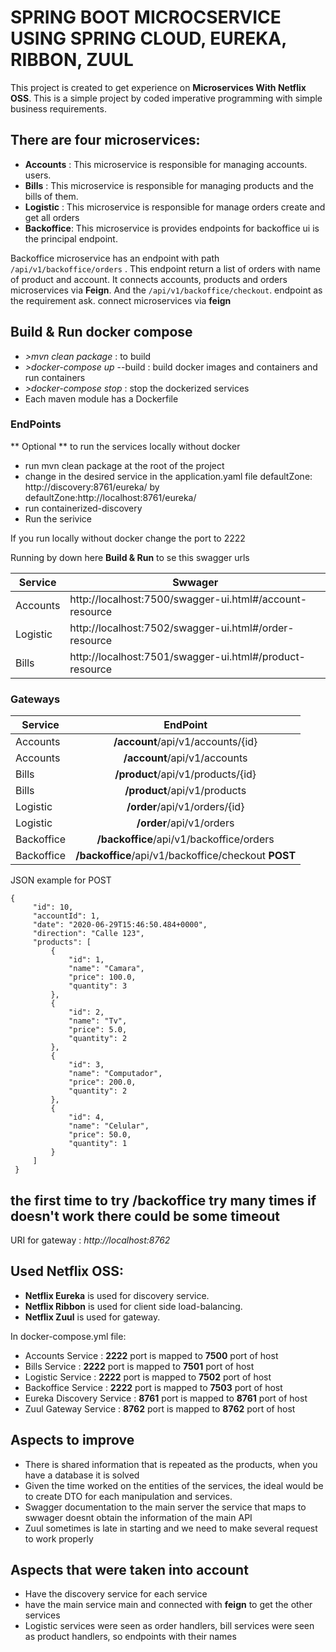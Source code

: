 # SPRING BOOT MICROCSERVICE USING SPRING CLOUD, EUREKA, RIBBON, ZUUL

This project is created to get experience on **Microservices With Netflix OSS**. This is a simple project by coded imperative programming with simple business requirements.

## There are four microservices:

- **Accounts** : This microservice is responsible for managing accounts. users.
- **Bills** : This microservice is responsible for managing products and the bills of them.
- **Logistic** : This microservice is responsible for manage orders create and get all orders
- **Backoffice**: This microservice is provides endpoints for backoffice ui is the principal endpoint.

Backoffice microservice has an endpoint with path ``` /api/v1/backoffice/orders ``` . This endpoint return a list of orders with name of product and account. It connects accounts, products and orders 
microservices via **Feign**.
And the ``` /api/v1/backoffice/checkout ```. endpoint as the requirement ask. connect microservices via **feign** 

## Build & Run docker compose

- *>mvn clean package* : to build
- *>docker-compose up* --build : build docker images and containers and run containers
- *>docker-compose stop* : stop the dockerized services
- Each maven module has a Dockerfile

### EndPoints ###

** Optional **
to run the services locally without docker
* run mvn clean package at the root of the project
* change in the desired service in the application.yaml file defaultZone: http://discovery:8761/eureka/ by defaultZone:http://localhost:8761/eureka/
* run containerized-discovery
* Run the serivice 

If you run locally without docker change the port to 2222

Running by down here **Build & Run** to se this swagger urls

| Service       | Swwager                     | 
| ------------- | ----------------------------- | 
| Accounts      |   http://localhost:7500/swagger-ui.html#/account-resource      | 
| Logistic      |   http://localhost:7502/swagger-ui.html#/order-resource           | 
| Bills      |   http://localhost:7501/swagger-ui.html#/product-resource      |   


### Gateways ###

| Service       | EndPoint                                  |
| ------------- | :---------------------------------------: |
| Accounts      | **/account**/api/v1/accounts/{id}         | 
| Accounts      | **/account**/api/v1/accounts              |
| Bills      | **/product**/api/v1/products/{id}         |
| Bills      | **/product**/api/v1/products              |
| Logistic        | **/order**/api/v1/orders/{id}             |
| Logistic        | **/order**/api/v1/orders                  |
| Backoffice    | **/backoffice**/api/v1/backoffice/orders  |
| Backoffice    | **/backoffice**/api/v1/backoffice/checkout **POST**  |

JSON example for POST

```
{
     "id": 10,
     "accountId": 1,
     "date": "2020-06-29T15:46:50.484+0000",
     "direction": "Calle 123",
     "products": [
         {
             "id": 1,
             "name": "Camara",
             "price": 100.0,
             "quantity": 3
         },
         {
             "id": 2,
             "name": "Tv",
             "price": 5.0,
             "quantity": 2
         },
         {
             "id": 3,
             "name": "Computador",
             "price": 200.0,
             "quantity": 2
         },
         {
             "id": 4,
             "name": "Celular",
             "price": 50.0,
             "quantity": 1
         }
     ]
 } 
``` 
## the first time to try /backoffice try many times if doesn't work there could be some timeout
URI for gateway : *http://localhost:8762*


## Used Netflix OSS:

- **Netflix Eureka** is used for discovery service.
- **Netflix Ribbon** is used for client side load-balancing.
- **Netflix Zuul** is used for gateway.

In docker-compose.yml file:

- Accounts Service : **__2222__** port is mapped to **__7500__** port of host
- Bills Service : **__2222__** port is mapped to **__7501__** port of host
- Logistic Service : **__2222__** port is mapped to **__7502__** port of host
- Backoffice Service : **__2222__** port is mapped to **__7503__** port of host
- Eureka Discovery Service : **__8761__** port is mapped to **__8761__** port of host
- Zuul Gateway Service : **__8762__** port is mapped to **__8762__** port of host

## Aspects to improve
* There is shared information that is repeated as the products, when you have a database it is solved
* Given the time worked on the entities of the services, the ideal would be to create DTO for each manipulation and services.
* Swagger documentation to the main server the service that maps to swwager doesnt obtain the information of the main API
* Zuul sometimes is late in starting and we need to make several request to work properly

## Aspects that were taken into account
* Have the discovery service for each service
* have the main service main and connected with **feign** to get the other services
* Logistic services were seen as order handlers, bill services were seen as product handlers, so endpoints with their names
